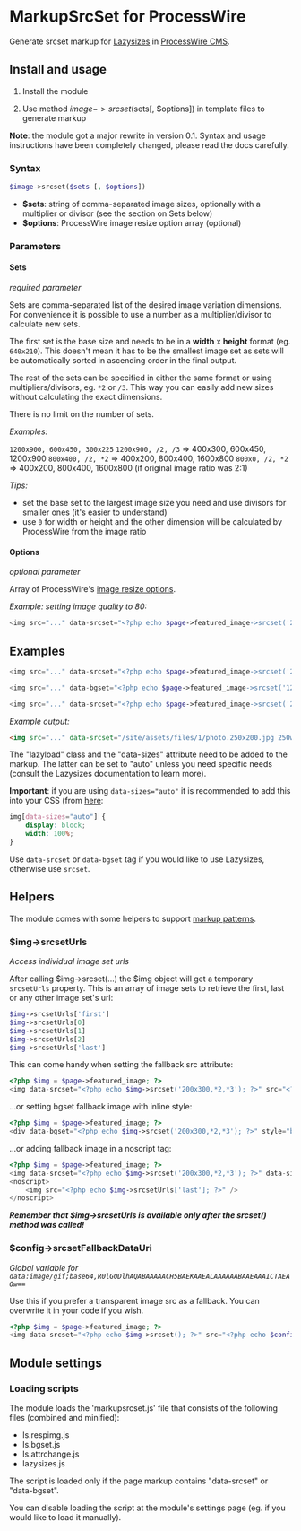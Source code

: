 # MarkupSrcSet for ProcessWire

Generate srcset markup for [Lazysizes](https://github.com/aFarkas/Lazysizes) in [ProcessWire CMS](http://processwire.com/).


## Install and usage

1. Install the module

1. Use method $image->srcset($sets[, $options]) in template files to generate markup

**Note**: the module got a major rewrite in version 0.1. Syntax and usage instructions have been completely changed, please read the docs carefully.


### Syntax

```php
$image->srcset($sets [, $options])
```

- **$sets**: string of comma-separated image sizes, optionally with a multiplier or divisor (see the section on Sets below)
- **$options**: ProcessWire image resize option array (optional)


### Parameters


#### Sets

*required parameter*

Sets are comma-separated list of the desired image variation dimensions. For convenience it is possible to use a number as a multiplier/divisor to calculate new sets.

The first set is the base size and needs to be in a **width** x **height** format (eg. `640x210`). This doesn't mean it has to be the smallest image set as sets will be automatically sorted in ascending order in the final output.

The rest of the sets can be specified in either the same format or using multipliers/divisors, eg. `*2` or `/3`. This way you can easily add new sizes without calculating the exact dimensions.

There is no limit on the number of sets.

*Examples:*

`1200x900, 600x450, 300x225`
`1200x900, /2, /3` => 400x300, 600x450, 1200x900
`800x400, /2, *2` => 400x200, 800x400, 1600x800
`800x0, /2, *2` => 400x200, 800x400, 1600x800 (if original image ratio was 2:1)

*Tips:*

- set the base set to the largest image size you need and use divisors for smaller ones (it's easier to understand)
- use `0` for width or height and the other dimension will be calculated by ProcessWire from the image ratio


#### Options

*optional parameter*

Array of ProcessWire's [image resize options](https://processwire.com/api/fieldtypes/images/).

*Example: setting image quality to 80:*

```php
<img src="..." data-srcset="<?php echo $page->featured_image->srcset('200x300,*2,*3', array('quality' => 80)) ?>" data-sizes="auto" alt="" class="lazyload" />
```


## Examples

```php
<img src="..." data-srcset="<?php echo $page->featured_image->srcset('200x300,500x750,*3') ?>" data-sizes="auto" alt="" class="lazyload" />

<img src="..." data-bgset="<?php echo $page->featured_image->srcset('1200x900,/2,/3') ?>" data-sizes="auto" alt="" class="lazyload" />

<img src="..." data-srcset="<?php echo $page->featured_image->srcset('200x300,*2,*3') ?>" data-sizes="auto" alt="" class="lazyload" />
```

*Example output:*

```html
<img src="..." data-srcset="/site/assets/files/1/photo.250x200.jpg 250w,/site/assets/files/1/photo.500x400.jpg 500w,/site/assets/files/1/photo.800x640.jpg 800w" data-sizes="auto" alt="" class="lazyload" />
```

The "lazyload" class and the "data-sizes" attribute need to be added to the markup. The latter can be set to "auto" unless you need specific needs (consult the Lazysizes documentation to learn more).

**Important**: if you are using `data-sizes="auto"` it is recommended to add this into your CSS (from [here](https://github.com/aFarkas/lazysizes#markup-api):

```css
img[data-sizes="auto"] {
    display: block;
    width: 100%;
}
```

Use `data-srcset` or `data-bgset` tag if you would like to use Lazysizes, otherwise use `srcset`.


## Helpers

The module comes with some helpers to support [markup patterns](https://github.com/aFarkas/lazysizes#recommendedpossible-markup-patterns).

### $img->srcsetUrls

*Access individual image set urls*

After calling $img->srcset(...) the $img object will get a temporary `srcsetUrls` property. This is an array of image sets to retrieve the first, last or any other image set's url:

```php
$img->srcsetUrls['first']
$img->srcsetUrls[0]
$img->srcsetUrls[1]
$img->srcsetUrls[2]
$img->srcsetUrls['last']
```

This can come handy when setting the fallback src attribute:

```php
<?php $img = $page->featured_image; ?>
<img data-srcset="<?php echo $img->srcset('200x300,*2,*3'); ?>" src="<?php echo $img->srcsetUrls['first']; ?>" data-sizes="auto" alt="" class="lazyload" />
```

...or setting bgset fallback image with inline style:

```php
<?php $img = $page->featured_image; ?>
<div data-bgset="<?php echo $img->srcset('200x300,*2,*3'); ?>" style="background-image: url('<?php echo $img->srcsetUrls[0]; ?>');" data-sizes="auto" class="lazyload"></div>
```

...or adding fallback image in a noscript tag:

```php
<?php $img = $page->featured_image; ?>
<img data-srcset="<?php echo $img->srcset('200x300,*2,*3'); ?>" data-sizes="auto" alt="" class="lazyload" />
<noscript>
    <img src="<?php echo $img->srcsetUrls['last']; ?>" />
</noscript>
```

***Remember that $img->srcsetUrls is available only after the srcset() method was called!***


### $config->srcsetFallbackDataUri

*Global variable for `data:image/gif;base64,R0lGODlhAQABAAAAACH5BAEKAAEALAAAAAABAAEAAAICTAEAOw==`*

Use this if you prefer a transparent image src as a fallback. You can overwrite it in your code if you wish.

```php
<?php $img = $page->featured_image; ?>
<img data-srcset="<?php echo $img->srcset(); ?>" src="<?php echo $config->srcsetFallbackDataUri; ?>" class="lazyload" data-sizes="auto" alt="" />
```

## Module settings


### Loading scripts

The module loads the 'markupsrcset.js' file that consists of the following files (combined and minified):

- ls.respimg.js
- ls.bgset.js
- ls.attrchange.js
- lazysizes.js

The script is loaded only if the page markup contains "data-srcset" or "data-bgset".


You can disable loading the script at the module's settings page (eg. if you would like to load it manually).